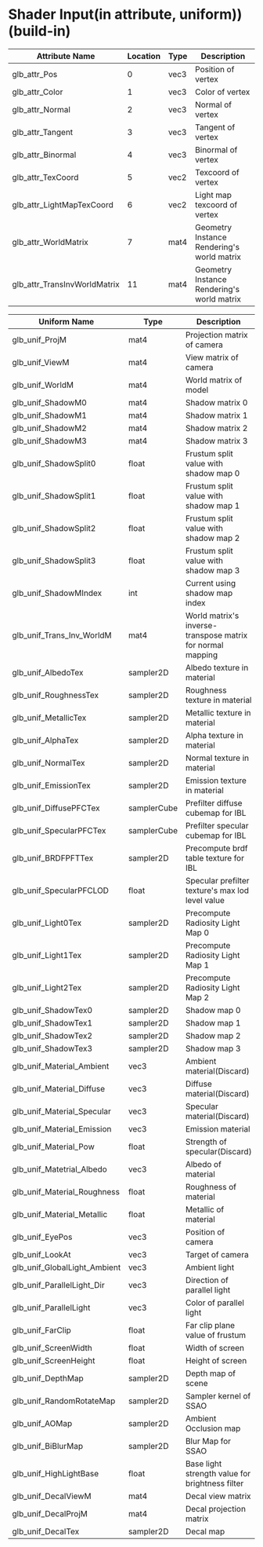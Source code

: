 # Shader Input(in attribute, uniform))(build-in)
|Attribute Name|Location|Type|Description|
|----|----|---|-----------|
|glb_attr_Pos|0|vec3|Position of vertex|
|glb_attr_Color|1|vec3|Color of vertex|
|glb_attr_Normal|2|vec3|Normal of vertex|
|glb_attr_Tangent|3|vec3|Tangent of vertex|
|glb_attr_Binormal|4|vec3|Binormal of vertex|
|glb_attr_TexCoord|5|vec2|Texcoord of vertex|
|glb_attr_LightMapTexCoord|6|vec2|Light map texcoord of vertex|
|glb_attr_WorldMatrix|7|mat4|Geometry Instance Rendering's world matrix|
|glb_attr_TransInvWorldMatrix|11|mat4|Geometry Instance Rendering's world matrix|

|Uniform Name|Type|Description|
|----|----|-----------|
|glb_unif_ProjM|mat4|Projection matrix of camera|
|glb_unif_ViewM|mat4|View matrix of camera|
|glb_unif_WorldM|mat4|World matrix of model|
|glb_unif_ShadowM0|mat4|Shadow matrix 0|
|glb_unif_ShadowM1|mat4|Shadow matrix 1|
|glb_unif_ShadowM2|mat4|Shadow matrix 2|
|glb_unif_ShadowM3|mat4|Shadow matrix 3|
|glb_unif_ShadowSplit0|float|Frustum split value with shadow map 0|
|glb_unif_ShadowSplit1|float|Frustum split value with shadow map 1|
|glb_unif_ShadowSplit2|float|Frustum split value with shadow map 2|
|glb_unif_ShadowSplit3|float|Frustum split value with shadow map 3|
|glb_unif_ShadowMIndex|int|Current using shadow map index|
|glb_unif_Trans_Inv_WorldM|mat4|World matrix's inverse-transpose matrix for normal mapping|
|glb_unif_AlbedoTex|sampler2D|Albedo texture in material|
|glb_unif_RoughnessTex|sampler2D|Roughness texture in material|
|glb_unif_MetallicTex|sampler2D|Metallic texture in material|
|glb_unif_AlphaTex|sampler2D|Alpha texture in material|
|glb_unif_NormalTex|sampler2D|Normal texture in material|
|glb_unif_EmissionTex|sampler2D|Emission texture in material|
|glb_unif_DiffusePFCTex|samplerCube|Prefilter diffuse cubemap for IBL|
|glb_unif_SpecularPFCTex|samplerCube|Prefilter specular cubemap for IBL|
|glb_unif_BRDFPFTTex|sampler2D|Precompute brdf table texture for IBL|
|glb_unif_SpecularPFCLOD|float|Specular prefilter texture's max lod level value|
|glb_unif_Light0Tex|sampler2D|Precompute Radiosity Light Map 0|
|glb_unif_Light1Tex|sampler2D|Precompute Radiosity Light Map 1|
|glb_unif_Light2Tex|sampler2D|Precompute Radiosity Light Map 2|
|glb_unif_ShadowTex0|sampler2D|Shadow map 0|
|glb_unif_ShadowTex1|sampler2D|Shadow map 1|
|glb_unif_ShadowTex2|sampler2D|Shadow map 2|
|glb_unif_ShadowTex3|sampler2D|Shadow map 3|
|glb_unif_Material_Ambient|vec3|Ambient material(Discard)|
|glb_unif_Material_Diffuse|vec3|Diffuse material(Discard)|
|glb_unif_Material_Specular|vec3|Specular material(Discard)|
|glb_unif_Material_Emission|vec3|Emission material|
|glb_unif_Material_Pow|float|Strength of specular(Discard)|
|glb_unif_Matetrial_Albedo|vec3|Albedo of material|
|glb_unif_Material_Roughness|float|Roughness of material|
|glb_unif_Material_Metallic|float|Metallic of material|
|glb_unif_EyePos|vec3|Position of camera|
|glb_unif_LookAt|vec3|Target of camera|
|glb_unif_GlobalLight_Ambient|vec3|Ambient light|
|glb_unif_ParallelLight_Dir|vec3|Direction of parallel light|
|glb_unif_ParallelLight|vec3|Color of parallel light|
|glb_unif_FarClip|float|Far clip plane value of frustum|
|glb_unif_ScreenWidth|float|Width of screen|
|glb_unif_ScreenHeight|float|Height of screen|
|glb_unif_DepthMap|sampler2D|Depth map of scene|
|glb_unif_RandomRotateMap|sampler2D|Sampler kernel of SSAO|
|glb_unif_AOMap|sampler2D|Ambient Occlusion map|
|glb_unif_BiBlurMap|sampler2D|Blur Map for SSAO|
|glb_unif_HighLightBase|float|Base light strength value for brightness filter|
|glb_unif_DecalViewM|mat4|Decal view matrix|
|glb_unif_DecalProjM|mat4|Decal projection matrix|
|glb_unif_DecalTex|sampler2D|Decal map|